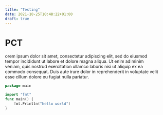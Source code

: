 ```yaml
---
title: "Testing"
date: 2021-10-25T10:48:22+01:00
draft: true
---
```


# PCT

orem ipsum dolor sit amet, consectetur adipiscing elit, sed do eiusmod tempor incididunt ut labore et dolore magna aliqua. Ut enim ad minim veniam, quis nostrud exercitation ullamco laboris nisi ut aliquip ex ea commodo consequat. Duis aute irure dolor in reprehenderit in voluptate velit esse cillum dolore eu fugiat nulla pariatur.

```go
package main

import "fmt"
func main() {
    fmt.Println("hello world")
}
```

